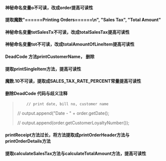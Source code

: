 #### 神秘命名变量o不可读，改成order提高可读性
#### 提取魔数"======Printing Orders======\n", "Sales Tax", "Total Amount"
#### 神秘命名变量totSalesTx不可读，改成totalSalesTax提高可读性
#### 神秘命名变量tot不可读，改成totalAmountOfLineItem提高可读性
#### DeadCode 方法printCustomerName， 删除
#### 提取printSingleItem方法，提高可读性
#### 魔数.10不可读，提取成SALES_TAX_RATE_PERCENT常量提高可读性
#### 删除DeadCode 代码与歧义注释 
>         // print date, bill no, customer name
>  //        output.append("Date - " + order.getDate();
>
>  //        output.append(order.getCustomerLoyaltyNumber());
#### printReceipt方法过长，将方法提取成printOrderHeader方法与printOrderDetails方法
#### 提取calculateSalesTax方法与calculateTotalAmount方法，提高可读性